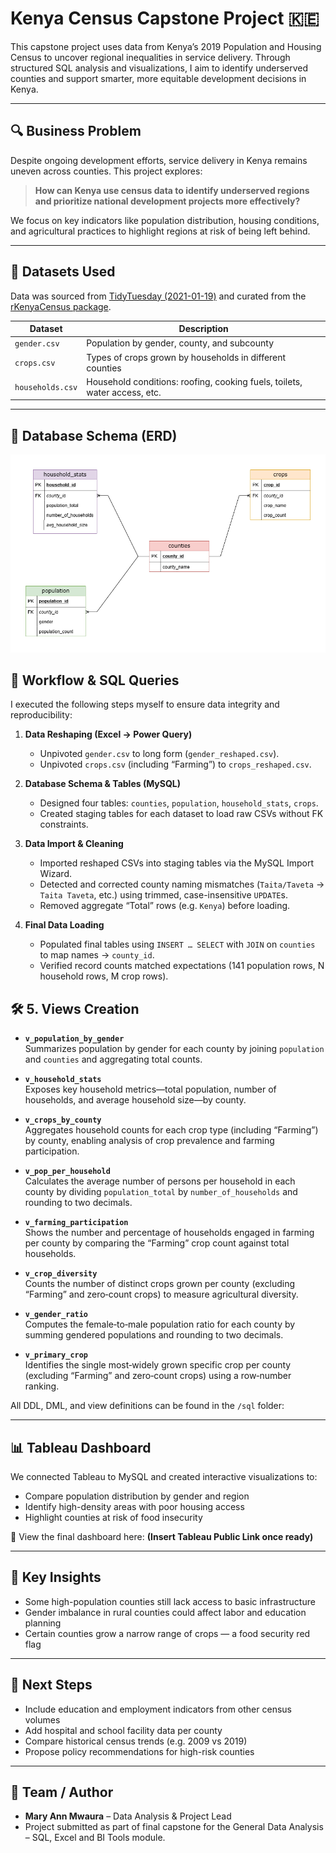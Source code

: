 # Kenya Census Capstone Project 🇰🇪

This capstone project uses data from Kenya’s 2019 Population and Housing Census to uncover regional inequalities in service delivery. Through structured SQL analysis and visualizations, I aim to identify underserved counties and support smarter, more equitable development decisions in Kenya.

---

## 🔍 Business Problem

Despite ongoing development efforts, service delivery in Kenya remains uneven across counties. This project explores:
> **How can Kenya use census data to identify underserved regions and prioritize national development projects more effectively?**

We focus on key indicators like population distribution, housing conditions, and agricultural practices to highlight regions at risk of being left behind.

---

## 📁 Datasets Used

Data was sourced from [TidyTuesday (2021-01-19)](https://github.com/rfordatascience/tidytuesday/blob/master/data/2021/2021-01-19) and curated from the [rKenyaCensus package](https://github.com/Shelmith-Kariuki/rKenyaCensus).

| Dataset | Description |
|---------|-------------|
| `gender.csv` | Population by gender, county, and subcounty |
| `crops.csv` | Types of crops grown by households in different counties |
| `households.csv` | Household conditions: roofing, cooking fuels, toilets, water access, etc. |

---

## 🧱 Database Schema (ERD)

![Kenya Census ERD](./images/Kenya%20Census%20ER.drawio.png)

## 🔧 Workflow & SQL Queries

I executed the following steps myself to ensure data integrity and reproducibility:

1. **Data Reshaping (Excel → Power Query)**
   - Unpivoted `gender.csv` to long form (`gender_reshaped.csv`).
   - Unpivoted `crops.csv` (including “Farming”) to `crops_reshaped.csv`.

2. **Database Schema & Tables (MySQL)**
   - Designed four tables: `counties`, `population`, `household_stats`, `crops`.
   - Created staging tables for each dataset to load raw CSVs without FK constraints.

3. **Data Import & Cleaning**
   - Imported reshaped CSVs into staging tables via the MySQL Import Wizard.
   - Detected and corrected county naming mismatches (`Taita/Taveta` → `Taita Taveta`, etc.) using trimmed, case-insensitive `UPDATE`s.
   - Removed aggregate “Total” rows (e.g. `Kenya`) before loading.

4. **Final Data Loading**
   - Populated final tables using `INSERT … SELECT` with `JOIN` on `counties` to map names → `county_id`.
   - Verified record counts matched expectations (141 population rows, N household rows, M crop rows).

## 🛠️ 5. Views Creation

- **`v_population_by_gender`**  
  Summarizes population by gender for each county by joining `population` and `counties` and aggregating total counts.

- **`v_household_stats`**  
  Exposes key household metrics—total population, number of households, and average household size—by county.

- **`v_crops_by_county`**  
  Aggregates household counts for each crop type (including “Farming”) by county, enabling analysis of crop prevalence and farming participation.

- **`v_pop_per_household`**  
  Calculates the average number of persons per household in each county by dividing `population_total` by `number_of_households` and rounding to two decimals.

- **`v_farming_participation`**  
  Shows the number and percentage of households engaged in farming per county by comparing the “Farming” crop count against total households.

- **`v_crop_diversity`**  
  Counts the number of distinct crops grown per county (excluding “Farming” and zero‑count crops) to measure agricultural diversity.

- **`v_gender_ratio`**  
  Computes the female‑to‑male population ratio for each county by summing gendered populations and rounding to two decimals.

- **`v_primary_crop`**  
  Identifies the single most‑widely grown specific crop per county (excluding “Farming” and zero‑count crops) using a row‑number ranking.


All DDL, DML, and view definitions can be found in the `/sql` folder:


---

## 📊 Tableau Dashboard

We connected Tableau to MySQL and created interactive visualizations to:
- Compare population distribution by gender and region
- Identify high-density areas with poor housing access
- Highlight counties at risk of food insecurity

🎯 View the final dashboard here: **(Insert Tableau Public Link once ready)**

---

## 🚀 Key Insights

- Some high-population counties still lack access to basic infrastructure
- Gender imbalance in rural counties could affect labor and education planning
- Certain counties grow a narrow range of crops — a food security red flag

---

## 🧭 Next Steps

- Include education and employment indicators from other census volumes
- Add hospital and school facility data per county
- Compare historical census trends (e.g. 2009 vs 2019)
- Propose policy recommendations for high-risk counties

---

## 📌 Team / Author

- **Mary Ann Mwaura** – Data Analysis & Project Lead  
- Project submitted as part of final capstone for the General Data Analysis – SQL, Excel and BI Tools module.

